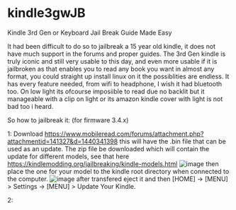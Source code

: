 # kindle3gwJB
Kindle 3rd Gen or Keyboard Jail Break Guide Made Easy

It had been difficult to do so to jailbreak a 15 year old kindle, it does not have much support in the forums and proper guides. The 3rd Gen kindle is truly iconic and still very usable to this day, and even more usable if it is jailbroken as that enables you to read any book you want in almost any format, you could straight up install linux on it the possiblities are endless. It has every feature needed, from wifi to headphone, I wish it had bluetooth too. On low light its ofcourse imposiible to read due no backlit but it manageable with a clip on light or its amazon kindle cover with light is not bad too i heard.

So how to jailbreak it: (for firmware 3.4.x)

1: Download https://www.mobileread.com/forums/attachment.php?attachmentid=141327&d=1440341398 this will have the .bin file that can be used as an update. The zip file be downloaded which will contain the update for different models, see that here https://kindlemodding.org/jailbreaking/kindle-models.html ![image](https://github.com/user-attachments/assets/2db83e23-e5b8-4e13-b5c9-63c044b3dd6d)  then place the one for your model to the kindle root directory when connected to the computer.
 ![image](https://github.com/user-attachments/assets/4af95c91-5a67-4c96-90d8-31f99868406e) after transfered eject it and then [HOME] -> [MENU] > Settings -> [MENU] > Update Your Kindle.

2: 
